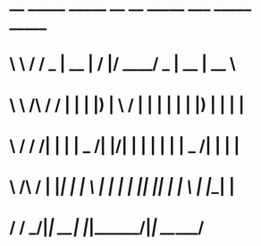 # __          _____  _____  __  __  _____ ___  _____  _____  

# \ \        / / _ \|  __ \|  \/  |/ ____/ _ \|  __ \|  __ \ 

#  \ \  /\  / / | | | |__) | \  / | |   | | | | |__) | |  | |

#   \ \/  \/ /| | | |  _  /| |\/| | |   | | | |  _  /| |  | |

#    \  /\  / | |_| | | \ \| |  | | |___| |_| | | \ \| |__| |

#     \/  \/   \___/|_|  \_\_|  |_|\_____\___/|_|  \_\_____/ 
                                                            
                                                            
